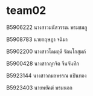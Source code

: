 # team02
B5906222 นางสาวมนัสวรรณ  พรมชมภู

B5908783 นายกฤษฎา จฉิมา

B5902200 นางสาวโดมฤดี รัตนโกสุมภ์

B5900428 นางสาวญาจิต จีนจันทึก

B5923144 นางสาวกมลพรรณ  แป้นทอง

B5923403 นายพยัคฆ์ พรมนอก
